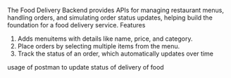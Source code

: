 The Food Delivery Backend provides APIs for managing restaurant menus, handling orders, and
 simulating order status updates, helping build the foundation for a food delivery service.
 Features
 1. Adds menuitems with details like name, price, and category.
 2. Place orders by selecting multiple items from the menu.
 3. Track the status of an order, which automatically updates over time

usage of postman to update status of delivery of food
